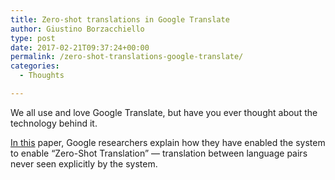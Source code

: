 ```yaml
---
title: Zero-shot translations in Google Translate
author: Giustino Borzacchiello
type: post
date: 2017-02-21T09:37:24+00:00
permalink: /zero-shot-translations-google-translate/
categories:
  - Thoughts

---
```

We all use and love Google Translate, but have you ever thought about the technology behind it.

[In this][1] paper, Google researchers explain how they have enabled the system to enable “Zero-Shot Translation” — translation between language pairs never seen explicitly by the system.

&nbsp;

 [1]: https://research.googleblog.com/2016/11/zero-shot-translation-with-googles.html